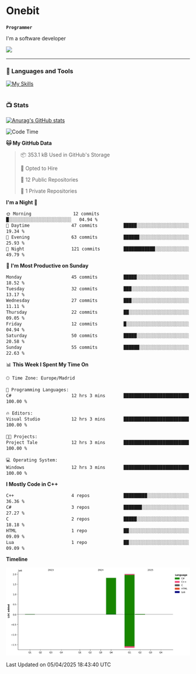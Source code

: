 # Onebit

**`Programmer`**

I'm a software developer

   ![](https://komarev.com/ghpvc/?username=onebit5&color=blueviolet)

---

### 🧰 Languages and Tools

[![My Skills](https://skillicons.dev/icons?i=cpp,c,cs,java,lua,unity,git,linux,github,discord,vscode,visualstudio)](https://skillicons.dev)
<br />

#

### 📺 Stats
[![Anurag's GitHub stats](https://github-readme-stats.vercel.app/api?username=onebit5&show_icons=true&theme=radical)](https://github.com/anuraghazra/github-readme-stats)                
<!--START_SECTION:waka-->
![Code Time](http://img.shields.io/badge/Code%20Time-219%20hrs%2058%20mins-blue)

**🐱 My GitHub Data** 

> 📦 353.1 kB Used in GitHub's Storage 
 > 
> 💼 Opted to Hire
 > 
> 📜 12 Public Repositories 
 > 
> 🔑 1 Private Repositories 
 > 
**I'm a Night 🦉** 

```text
🌞 Morning                12 commits          █░░░░░░░░░░░░░░░░░░░░░░░░   04.94 % 
🌆 Daytime                47 commits          █████░░░░░░░░░░░░░░░░░░░░   19.34 % 
🌃 Evening                63 commits          ██████░░░░░░░░░░░░░░░░░░░   25.93 % 
🌙 Night                  121 commits         ████████████░░░░░░░░░░░░░   49.79 % 
```
📅 **I'm Most Productive on Sunday** 

```text
Monday                   45 commits          █████░░░░░░░░░░░░░░░░░░░░   18.52 % 
Tuesday                  32 commits          ███░░░░░░░░░░░░░░░░░░░░░░   13.17 % 
Wednesday                27 commits          ███░░░░░░░░░░░░░░░░░░░░░░   11.11 % 
Thursday                 22 commits          ██░░░░░░░░░░░░░░░░░░░░░░░   09.05 % 
Friday                   12 commits          █░░░░░░░░░░░░░░░░░░░░░░░░   04.94 % 
Saturday                 50 commits          █████░░░░░░░░░░░░░░░░░░░░   20.58 % 
Sunday                   55 commits          ██████░░░░░░░░░░░░░░░░░░░   22.63 % 
```


📊 **This Week I Spent My Time On** 

```text
🕑︎ Time Zone: Europe/Madrid

💬 Programming Languages: 
C#                       12 hrs 3 mins       █████████████████████████   100.00 % 

🔥 Editors: 
Visual Studio            12 hrs 3 mins       █████████████████████████   100.00 % 

🐱‍💻 Projects: 
Project Tale             12 hrs 3 mins       █████████████████████████   100.00 % 

💻 Operating System: 
Windows                  12 hrs 3 mins       █████████████████████████   100.00 % 
```

**I Mostly Code in C++** 

```text
C++                      4 repos             █████████░░░░░░░░░░░░░░░░   36.36 % 
C#                       3 repos             ███████░░░░░░░░░░░░░░░░░░   27.27 % 
C                        2 repos             █████░░░░░░░░░░░░░░░░░░░░   18.18 % 
HTML                     1 repo              ██░░░░░░░░░░░░░░░░░░░░░░░   09.09 % 
Lua                      1 repo              ██░░░░░░░░░░░░░░░░░░░░░░░   09.09 % 
```



**Timeline**

![Lines of Code chart](https://raw.githubusercontent.com/Onebit5/Onebit5/main/assets/bar_graph.png)


 Last Updated on 05/04/2025 18:43:40 UTC
<!--END_SECTION:waka-->
